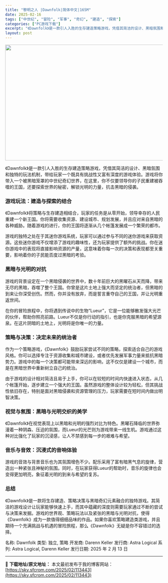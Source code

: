 ```yaml
---
title: "黎明之人 |Dawnfolk|简体中文|165M"
date: 2025-02-16
tags: ["中世纪", "冒险", "军事", "奇幻", "建造", "探索"]
categories: ["PC游戏下载"]
excerpt: "《Dawnfolk》是一款引人入胜的生存建造策略游戏，凭借其简洁的设计、黑暗氛围和独特的玩法机制，带给玩家一个既具有挑战性又富有深度的游戏体验。游戏将你带入一个被黑暗笼罩的中世纪奇幻世界，在这里，你不仅要领导你的子民重建被吞噬的王国，还要探索世界的秘密，解锁光明的力量，抗击黑暗的侵袭。 游戏玩法：建&hellip;"
layout: post
---
```


<img class="aligncenter size-full wp-image-113444" src="https://sky.sfcrom.com/wp-content/uploads/2025/02/2025021601502167.webp" alt="" width="660" height="370" />

《Dawnfolk》是一款引人入胜的生存建造策略游戏，凭借其简洁的设计、黑暗氛围和独特的玩法机制，带给玩家一个既具有挑战性又富有深度的游戏体验。游戏将你带入一个被黑暗笼罩的中世纪奇幻世界，在这里，你不仅要领导你的子民重建被吞噬的王国，还要探索世界的秘密，解锁光明的力量，抗击黑暗的侵袭。
<h3>游戏玩法：建造与探索的结合</h3>
《Dawnfolk》将策略与生存建造相结合，玩家的任务是从零开始，领导幸存的人民重建一个新王国。你将需要收集资源、建设城市、规划发展，并且应对来自黑暗的各种威胁。随着游戏的进行，你的王国将逐渐从几个帐篷发展成一个繁荣的都市。

游戏的独特之处在于其迷你游戏系统，玩家可以通过参与不同的迷你游戏来获取资源。这些迷你游戏不仅增添了游戏的趣味性，还为玩家提供了额外的挑战。你在迷你游戏中的表现将直接影响资源的产量，这意味着你每一次的决策和表现都至关重要，影响着你的子民能否度过黑暗的考验。
<h3>黑暗与光明的对抗</h3>
游戏的背景设定在一个黑暗侵袭的世界中，数十年前巨大的黑曜石从天而降，带来无尽的黑暗，吞噬了整个王国。你曾是这片土地上强大而坚定的统治者，但黑暗的到来让你深受创伤。然而，你并没有放弃，而是誓言重夺自己的王国，并让光明重返世间。

在你的冒险旅程中，你将遇到传说中的生物“Lueur”，它是一位能够散发强大光芒的伙伴，帮助你照亮前路。Lueur不仅是你行动的指引，也是你克服黑暗的希望源泉。在这片阴暗的土地上，光明将是你唯一的力量。
<h3>策略与决策：决定未来的统治者</h3>
作为一个策略游戏，《Dawnfolk》鼓励玩家尝试不同的策略，探索适合自己的游戏风格。你可以选择专注于资源收集和城市建设，或者优先发展军事力量来抵抗黑暗势力。游戏中的每一个决策都可能带来深远的影响，这不仅仅是建设一个城市，而是在黑暗世界中重新树立自己的统治。

由于游戏的设计相对简洁且易于上手，你可以在较短的时间内快速进入状态，从几个帐篷开始，逐步建立一个强大的王国。虽然游戏的整体设计较为轻松，但其挑战性依旧存在，特别是面对黑暗侵袭和资源管理的压力，玩家需要在短时间内做出明智决策。
<h3>视觉与氛围：黑暗与光明交织的美学</h3>
《Dawnfolk》在视觉表现上以黑暗和光明的强烈对比为特色。黑曜石降临的世界弥漫着一种阴森、压迫的氛围，而Lueur的光芒则为游戏带来一线生机。游戏通过这种对比强化了玩家的沉浸感，让人不禁感到每一步的艰难与希望。
<h3>音乐与音效：沉浸式的音响体验</h3>
游戏的音效与背景音乐也为其氛围增色不少。配乐采用了富有暗黑气息的旋律，营造出一种紧张且神秘的氛围。同时，在玩家获得Lueur的帮助时，音乐的旋律也会变得更加明亮，象征着光明的到来与希望的复苏。
<h3>总结</h3>
《Dawnfolk》是一款将生存建造、策略决策与黑暗奇幻元素融合的独特游戏。其简洁的游戏设计让玩家能够快速上手，而其中蕴藏的深度则需要玩家通过不断的尝试与决策来发掘。游戏的世界观、策略玩法以及紧张的黑暗与光明对抗，使得《Dawnfolk》成为一款值得细细品味的作品。如果你喜欢策略建造类游戏，并且期待一个充满挑战与机遇的冒险旅程，那么《Dawnfolk》无疑是你不容错过的选择。

名称: Dawnfolk
类型: 独立, 策略
开发商: Darenn Keller
发行商: Astra Logical
系列: Astra Logical, Darenn Keller
发行日期: 2025 年 2 月 13 日

---
📖 **下载地址/原文地址：** 本文最初发布于我的博客网站：[https://sky.sfcrom.com/2025/02/113443](https://sky.sfcrom.com/2025/02/113443)
